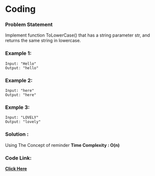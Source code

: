 # Coding
### Problem Statement

Implement function ToLowerCase() that has a string parameter str, and returns the same string in lowercase.


### Example 1:

```
Input: "Hello"
Output: "hello"
```

### Example 2:

```
Input: "here"
Output: "here"
```
 
### Exmple 3:
 
```
Input: "LOVELY"
Output: "lovely"
```
 

### Solution :
 Using The Concept of reminder 
 **Time Complexity : O(n)** 
 
 ### Code Link:
 
 [**Click Here**](https://github.com/imgauravsin/Coding/blob/master/LEETCODE/Palindrome%20Number/Palindrome%20Number.cpp)
 
 